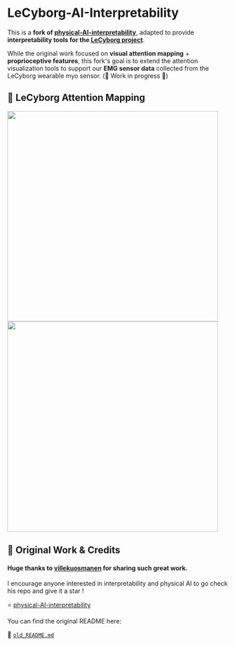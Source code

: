 # LeCyborg-AI-Interpretability

This is a **fork of [physical-AI-interpretability](https://github.com/villekuosmanen/physical-AI-interpretability)**, adapted to provide **interpretability tools for the [LeCyborg project](https://github.com/Mr-C4T/LeCyborg)**.

While the original work focused on **visual attention mapping** + **proprioceptive features**, this fork's goal is to extend the attention visualization tools to support our **EMG sensor data** collected from the LeCyborg wearable myo sensor. (🚧 Work in progress 🚧)

## 🧠 LeCyborg Attention Mapping

<img src="assets/emg_attention.gif" width="480">
<img src="assets/emg_dataset.gif" width="480">

## 📖 Original Work & Credits

#### Huge thanks to [villekuosmanen](https://github.com/villekuosmanen) for sharing such great work. 
I encourage anyone interested in interpretability and physical AI to go check his repo and give it a star !

⭐ [physical-AI-interpretability](https://github.com/villekuosmanen/physical-AI-interpretability)

You can find the original README here:

📃 [`old_README.md`](./old_README.md)

